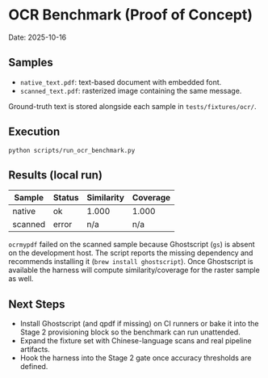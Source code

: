 # OCR Benchmark (Proof of Concept)

Date: 2025-10-16

## Samples
- `native_text.pdf`: text-based document with embedded font.
- `scanned_text.pdf`: rasterized image containing the same message.

Ground-truth text is stored alongside each sample in `tests/fixtures/ocr/`.

## Execution
```
python scripts/run_ocr_benchmark.py
```

## Results (local run)
| Sample  | Status | Similarity | Coverage |
|---------|--------|------------|----------|
| native  | ok     | 1.000      | 1.000    |
| scanned | error  | n/a        | n/a      |

`ocrmypdf` failed on the scanned sample because Ghostscript (`gs`) is absent on the development host. The script reports the missing dependency and recommends installing it (`brew install ghostscript`). Once Ghostscript is available the harness will compute similarity/coverage for the raster sample as well.

## Next Steps
- Install Ghostscript (and qpdf if missing) on CI runners or bake it into the Stage 2 provisioning block so the benchmark can run unattended.
- Expand the fixture set with Chinese-language scans and real pipeline artifacts.
- Hook the harness into the Stage 2 gate once accuracy thresholds are defined.
